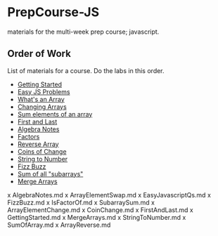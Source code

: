 # PrepCourse-JS
materials for the multi-week prep course; javascript.


## Order of Work

List of materials for a course. Do the labs in this order.

- [Getting Started](GettingStarted.md)
- [Easy JS Problems](EasyJavascriptQs.md)
- [What's an Array](?)
- [Changing Arrays](ArrayElementChange.md)
- [Sum elements of an array](SumOfArray.md)
- [First and Last](FirstAndLast.md)
- [Algebra Notes](AlgebraNotes.md)
- [Factors](IsFactorOf.md)
- [Reverse Array](ArrayReverse.md)
- [Coins of Change](CoinChange.md)
- [String to Number](StringToNumber.md)
- [Fizz Buzz](FizzBuzz.md)
- [Sum of all "subarrays"](SubarraySum.md)
- [Merge Arrays](MergeArrays.md)

x AlgebraNotes.md
x ArrayElementSwap.md
x EasyJavascriptQs.md
x FizzBuzz.md
x IsFactorOf.md
x SubarraySum.md
x ArrayElementChange.md
x CoinChange.md
x FirstAndLast.md
x GettingStarted.md
x MergeArrays.md
x StringToNumber.md
x SumOfArray.md
x ArrayReverse.md
